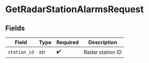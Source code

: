 # GetRadarStationAlarmsRequest


## Fields

| Field              | Type               | Required           | Description        |
| ------------------ | ------------------ | ------------------ | ------------------ |
| `station_id`       | *str*              | :heavy_check_mark: | Radar station ID   |
